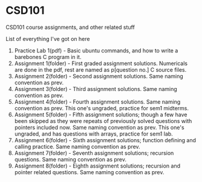 # CSD101
CSD101 course assignments, and other related stuff

List of everything I've got on here
1. Practice Lab 1(pdf) - Basic ubuntu commands, and how to write a barebones C program in it.
2. Assignment 1(folder) - First graded assignment solutions. Numericals are done in the pdf, rest are named as p[question no.] C source files.
3. Assignment 2(folder) - Second assignment solutions. Same naming convention as prev.
4. Assignment 3(folder) - Third assignment solutions.  Same naming convention as prev.
5. Assignment 4(folder) - Fourth assignment solutions.  Same naming convention as prev. This one's ungraded, practice for sem1 midterms.
6. Assignment 5(folder) - Fifth assignment solutions; though a few have been skipped as they were repeats of previously solved questions with pointers included now. Same naming convention as prev. This one's ungraded, and has questions with arrays, practice for sem1 lab.
7. Assignment 6(folder) - Sixth assignment solutions; function defining and calling practice. Same naming convention as prev.
8. Assignment 7(folder) - Seventh assignment solutions; recursion questions. Same naming convention as prev.
9. Assignment 8(folder) - Eighth assignment solutions; recursion and pointer related questions. Same naming convention as prev.



        
